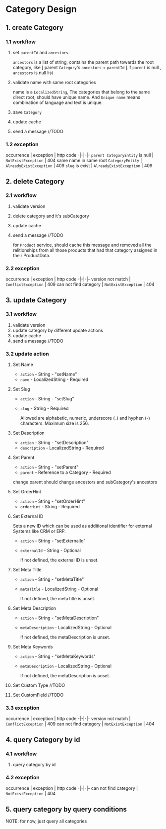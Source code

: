 # Category Design

## 1. create Category

### 1.1 workflow

1. set `parentId` and `ancestors`. 
    
    `ancestors` is a list of string, contains the parent path towards the root category, like [ parent `Category`'s `ancestors` + `parentId` ].if `parent` is null , `ancestors` is null list 

2. validate name with same root categories 
    
    name is a `LocalizedString`, The categories that belong to the same direct root, should have unique name. And `Unique name` means combination of language and text is unique.

3. save `Category`
4. update cache
5. send a message //TODO

### 1.2 exception
occurrence | exception | http code
-|-|-|-
`parent CategoryEntity` is null | `NotExistException` | 404
same name in same root `CategoryEntity` | `AlreadyExistException` | 409
`slug` is exist | `AlreadyExistException` | 409

## 2. delete Category

### 2.1 workflow

1. validate version
2. delete category and it's subCategory
3. update cache
4. send a message //TODO

    for `Product` service, should cache this message and removed all the relitionships from all those products that had that category assigned in their ProductData.

### 2.2 exception
occurrence | exception | http code
-|-|-|-
version not match | `ConflictException` | 409
can not find category | `NotExistException` | 404

## 3. update Category

### 3.1 workflow

1. validate version
2. update category by different update actions
3. update cache
4. send a message //TODO

### 3.2 update action

1. Set Name
   * `action` - String - "setName"
   * `name` - LocalizedString - Required

2. Set Slug
   * `action` - String - "setSlug"
   * `slug` - String - Required
      
      Allowed are alphabetic, numeric, underscore (_) and hyphen (-) characters. Maximum size is 256.

3. Set Description
   * `action` - String - "setDescription"
   * `description` - LocalizedString - Required

4. Set Parent
   * `action` - String - "setParent"
   * `parent` - Reference to a Category - Required

   change parent should change ancestors and subCategory's ancestors

5. Set OrderHint
   * `action` - String - "setOrderHint"
   * `orderHint` - String - Required

6. Set External ID
   
   Sets a new ID which can be used as additional identifier for external Systems like CRM or ERP.
   
   * `action` - String - "setExternalId"  
   * `externalId` - String - Optional

     If not defined, the external ID is unset.

7. Set Meta Title
   * `action` - String - "setMetaTitle"
   * `metaTitle` - LocalizedString - Optional

     If not defined, the metaTitle is unset.

8. Set Meta Description
   * `action` - String - "setMetaDescription"
   * `metaDescription` - LocalizedString - Optional

     If not defined, the metaDescription is unset.

9. Set Meta Keywords
   * `action` - String - "setMetaKeywords"
   * `metaDescription` - LocalizedString - Optional
     
     If not defined, the metaDescription is unset.

10. Set Custom Type
    //TODO

11. Set CustomField
    //TODO

### 3.3 exception
occurrence | exception | http code
-|-|-|-
version not match | `ConflictException` | 409
can not find category | `NotExistException` | 404

## 4. query Category by id

### 4.1 workflow

1. query category by id

### 4.2 exception
occurrence | exception | http code
-|-|-|-
can not find category | `NotExistException` | 404

## 5. query category by query conditions

NOTE: for now, just query all categories
